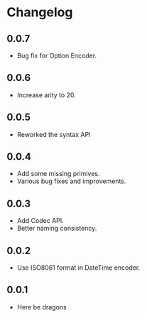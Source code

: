 # Changelog

## 0.0.7

- Bug fix for Option Encoder.

## 0.0.6

- Increase arity to 20.

## 0.0.5

- Reworked the syntax API

## 0.0.4

- Add some missing primives.
- Various bug fixes and improvements.

## 0.0.3

- Add Codec API.
- Better naming consistency.

## 0.0.2

- Use ISO8061 format in DateTime encoder.

## 0.0.1

- Here be dragons
